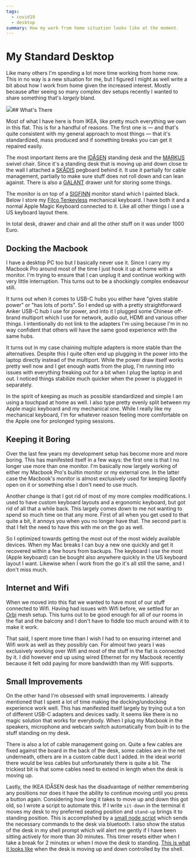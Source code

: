 ```yaml
---
tags:
  - covid19
  - desktop
summary: How my work from home situation looks like at the moment.
---
```


# My Standard Desktop

Like many others I'm spending a lot more time working from home now.  This
in no way is a new situation for me, but I figured I might as well write a
bit about how I work from home given the increased interest.  Mostly
because after seeing so many complex dev setups recently I wanted to share
something that's *largely* bland.

![](/static/desktop-2020.jpg)## What's There

Most of what I have here is from IKEA, like pretty much everything we own
in this flat.  This is for a handful of reasons.  The first one is — and
that's quite consistent with my general approach to most things — that
it's standardized, mass produced and if something breaks you can get it
repaired easily.

The most important items are the [IDÅSEN](https://www.ikea.com/at/de/p/idasen-schreibtisch-sitz-steh-braun-dunkelgrau-s79280955/)
standing desk and the [MARKUS](https://www.ikea.com/at/de/p/markus-drehstuhl-vissle-dunkelgrau-70261150/)
swivel chair.  Since it's a standing desk that is moving up and down close
to the wall I attached a [SKÅDIS](https://www.ikea.com/at/de/p/skadis-lochplatte-weiss-10321618/)
pegboard behind it.  It use it partially for cable management, partially
to make sure stuff does not roll down and can lean against.  There is also
a [GALANT](https://www.ikea.com/at/de/p/galant-schubladenelement-auf-rollen-schwarz-gebeiztes-eschenfurnier-60365153/)
drawer unit for storing some things.

The monitor is on top of a [SIGFINN](https://www.ikea.com/at/de/p/sigfinn-monitorerhoehung-weiss-60467689/)
monitor stand which I painted black.  Below I store my [Filco Tenkeyless](https://www.diatec.co.jp/en/det.php?prod_c=763) mechanical keyboard.
I have both it and a normal Apple Magic Keyboard connected to it.  Like
all other things I use a US keyboard layout there.

In total desk, drawer and chair and all the other stuff on it was under
1000 Euro.

## Docking the Macbook

I have a desktop PC too but I basically never use it.  Since I carry my
Macbook Pro around most of the time I just hook it up at home with a
monitor.  I'm trying to ensure that I can unplug it and continue working
with very little interruption.  This turns out to be a shockingly complex
endeavour still.

It turns out when it comes to USB-C hubs you either have "gives stable
power" or "has lots of ports".  So I ended up with a pretty
straightforward Anker USB-C hub I use for power, and into it I plugged
some Chinese off-brand multiport which I use for network, audio out, HDMI
and various other things.  I intentionally do not link to the adapters I'm
using because I'm in no way confident that others will have the same good
experience with the same hubs.

It turns out in my case chaining multiple adapters is more stable than the
alternatives.  Despite this I quite often end up plugging in the power
into the laptop directly instead of the multiport.  While the power draw
itself works pretty well now and I get enough watts from the plug, I'm
running into issues with everything freaking out for a bit when I plug the
laptop in and out.  I noticed things stabilize much quicker when the power
is plugged in separately.

In the spirit of keeping as much as possible standardized and simple I am
using a touchpad at home as well.  I also type pretty evenly split between
my Apple magic keyboard and my mechanical one.  While I really like my
mechanical keyboard, I'm for whatever reason feeling more comfortable on
the Apple one for prolonged typing sessions.

## Keeping it Boring

Over the last few years my development setup has become more and more
boring.  This has manifested itself in a few ways: the first one is that I
no longer use more than one monitor.  I'm basically now largely working
of either my Macbook Pro's builtin monitor or my external one.  In the
latter case the Macbook's monitor is almost exclusively used for keeping
Spotify open on it or something else I don't need to use much.

Another change is that I got rid of most of my more complex modifications.
I used to have custom keyboard layouts and a ergonomic keyboard, but got
rid of all that a while back.  This largely comes down to me not wanting
to spend so much time on that any more.  First of all when you get used to
that quite a bit, it annoys you when you no longer have that.  The second
part is that I felt the need to have this with me on the go as well.

So I optimized towards getting the most out of the most widely available
devices.  When my Mac breaks I can buy a new one quickly and get it
recovered within a few hours from backups.  The keyboard I use the most
(Apple keyboard) can be bought also anywhere quickly in the US keyboard
layout I want.  Likewise when I work from the go it's all still the same,
and I don't miss much.

## Internet and Wifi

When we moved into this flat we wanted to have most of our stuff connected
to Wifi. Having had issues with Wifi before, we settled for an [Orbi](https://www.netgear.com/orbi/rbr20.aspx) mesh setup.  This turns out
to be good enough for all of our rooms in the flat and the balcony and I
don't have to fiddle too much around with it to make it work.

That said, I spent more time than I wish I had to on ensuring internet and
Wifi work as well as they possibly can.  For almost two years I was
exclusively working over Wifi and most of the stuff in the flat is
connected by it.  I did however end up using wired Ethernet for my Macbook
recently because it felt odd paying for more bandwidth than my Wifi
supports.

## Small Improvements

On the other hand I'm obsessed with small improvements.  I already
mentioned that I spent a lot of time making the docking/undocking
experience work well.  This has manifested itself largely by trying out a
ton of different USB-C adapters and devices sadly.  It seems like there is
no magic solution that works for everybody.  When I plug my Macbook in the
speakers, microphone and webcam switch automatically from built-in to the
stuff standing on my desk.

There is also a lot of cable management going on.  Quite a few cables are
fixed against the board in the back of the desk, some cables are in the
net underneath, others are in a custom cable duct I added.  In the ideal
world there would be less cables but unfortunately there is quite a bit.
The trickiest bit is that some cables need to extend in length when the
desk is moving up.

Lastly, the IKEA IDÅSEN desk has the disadvantage of neither remembering
any positions nor does it have the ability to continue moving until you
press a button again.  Considering how long it takes to move up and down
this got old, so I wrote a script to automate this.  If I write `sit-down`
in the terminal it moves my desk to my preferred seating position and
`stand-up` brings it to standing position.  This is accomplished by a
[small node script](https://github.com/mitsuhiko/idasen-control) which
sends the necessary commands to the desk via bluetooth.  I also show the
status of the desk in my shell prompt which will alert me gently if I have
been sitting actively for more than 30 minutes.  This timer resets either
when I take a break for 2 minutes or when I move the desk to standing.
[This is what it looks like](https://twitter.com/mitsuhiko/status/1264548621606965248)
when the desk is moving up and down controlled by the shell.
